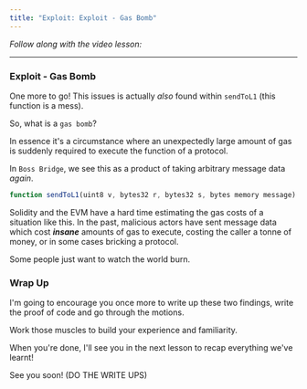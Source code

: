```yaml
---
title: "Exploit: Exploit - Gas Bomb"
---
```


_Follow along with the video lesson:_

---

### Exploit - Gas Bomb

One more to go! This issues is actually _also_ found within `sendToL1` (this function is a mess).

So, what is a `gas bomb`?

In essence it's a circumstance where an unexpectedly large amount of gas is suddenly required to execute the function of a protocol.

In `Boss Bridge`, we see this as a product of taking arbitrary message data _again_.

```js
function sendToL1(uint8 v, bytes32 r, bytes32 s, bytes memory message) public nonReentrant whenNotPaused {...}
```

Solidity and the EVM have a hard time estimating the gas costs of a situation like this. In the past, malicious actors have sent message data which cost **_insane_** amounts of gas to execute, costing the caller a tonne of money, or in some cases bricking a protocol.

Some people just want to watch the world burn.

### Wrap Up

I'm going to encourage you once more to write up these two findings, write the proof of code and go through the motions.

Work those muscles to build your experience and familiarity.

When you're done, I'll see you in the next lesson to recap everything we've learnt!

See you soon! (DO THE WRITE UPS)
